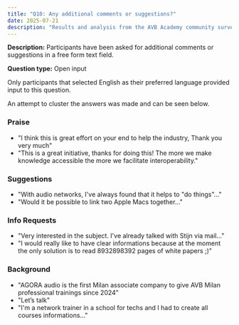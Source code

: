 ```yaml
---
title: "Q10: Any additional comments or suggestions?"
date: 2025-07-21
description: "Results and analysis from the AVB Academy community survey 2025"
---
```


**Description:** Participants have been asked for additional comments or suggestions in a free form text field.

**Question type:** Open input

Only participants that selected English as their preferred language provided input to this question.

An attempt to cluster the answers was made and can be seen below.

### Praise
- "I think this is great effort on your end to help the industry, Thank you very much"
- "This is a great initiative, thanks for doing this! The more we make knowledge accessible the more we facilitate interoperability."

### Suggestions
- "With audio networks, I've always found that it helps to \"do things\"..."
- "Would it be possible to link two Apple Macs together..."

### Info Requests
- "Very interested in the subject. I've already talked with Stijn via mail..."
- "I would really like to have clear informations because at the moment the only solution is to read 8932898392 pages of white papers ;)"

### Background
- "AGORA audio is the first Milan associate company to give AVB Milan professional trainings since 2024"
- "Let’s talk"
- "I'm a network trainer in a school for techs and I had to create all courses informations..."